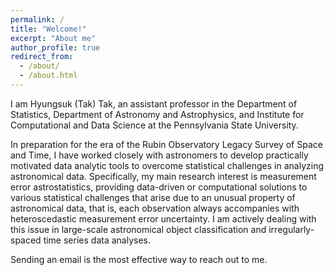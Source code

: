 ```yaml
---
permalink: /
title: "Welcome!"
excerpt: "About me"
author_profile: true
redirect_from: 
  - /about/
  - /about.html
---
```


I am Hyungsuk (Tak) Tak, an assistant professor in the Department of Statistics, Department of Astronomy and Astrophysics, and Institute for Computational and Data Science at the Pennsylvania State University. 

In preparation for the era of the Rubin Observatory Legacy Survey of Space and Time, I have worked closely with astronomers to develop practically motivated data analytic tools to overcome statistical challenges in analyzing astronomical data. Specifically, my main research interest is measurement error astrostatistics, providing data-driven or computational solutions to various statistical challenges that arise due to an unusual property of astronomical data, that is, each observation always accompanies with heteroscedastic measurement error uncertainty. I am actively dealing with this issue in large-scale astronomical object classification and irregularly-spaced time series data analyses. 

Sending an email is the most effective way to reach out to me.
